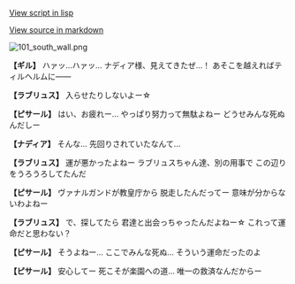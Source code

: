 [View script in lisp](../scripts/100404043.txt)

[View source in markdown](100404043.md)

![101_south_wall.png](../images/backgrounds/101_south_wall.png)

**【ギル】**
ハァッ…ハァッ…
ナディア様、見えてきたぜ…！
あそこを越えればティルヘルムに――

**【ラブリュス】**
入らせたりしないよー☆

**【ピサール】**
はい、お疲れー…
やっぱり努力って無駄よねー
どうせみんな死ぬんだしー

**【ナディア】**
そんな…
先回りされていたなんて…

**【ラブリュス】**
運が悪かったよねー
ラブリュスちゃん達、別の用事で
この辺りをうろうろしてたんだ

**【ピサール】**
ヴァナルガンドが教皇庁から
脱走したんだってー
意味が分からないわよねー

**【ラブリュス】**
で、探してたら
君達と出会っちゃったんだよねー☆
これって運命だと思わない？

**【ピサール】**
そうよねー…
ここでみんな死ぬ…
そういう運命だったのよ

**【ピサール】**
安心してー
死こそが楽園への道…
唯一の救済なんだからー